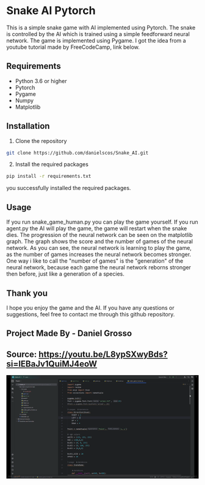 # Snake AI Pytorch
This is a simple snake game with AI implemented using Pytorch. The snake is controlled by the AI which is trained using a simple feedforward neural network. The game is implemented using Pygame.
I got the idea from a youtube tutorial made by FreeCodeCamp, link below.
## Requirements
- Python 3.6 or higher
- Pytorch
- Pygame
- Numpy
- Matplotlib

## Installation
1. Clone the repository
```bash
git clone https://github.com/danielscos/Snake_AI.git
```
2. Install the required packages
```bash
pip install -r requirements.txt
```
you successfully installed the required packages.

## Usage
If you run snake_game_human.py you can play the game yourself. If you run agent.py the AI will play the game, the game will restart when the snake dies. The progression of the neural network can be seen on the matplotlib graph. The graph shows the score and the number of games of the neural network.
As you can see, the neural network is learning to play the game, as the number of games increases the neural network becomes stronger.
One way i like to call the "number of games" is the "generation" of the neural network, because each game the neural network reborns stronger then before, just like a generation of a species.

## Thank you
I hope you enjoy the game and the AI. If you have any questions or suggestions, feel free to contact me through this github repository.

## Project Made By - Daniel Grosso
## Source: https://youtu.be/L8ypSXwyBds?si=IEBaJv1QuiMJ4eoW

[![Alternate Text](./Screenshot%202024-05-31%20005555.png)](https://youtu.be/SFEREJI355E "Showcase / Tutorial Video")
```